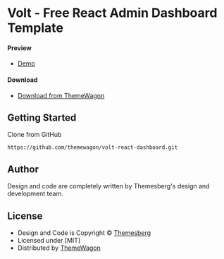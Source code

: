 # Volt - Free React Admin Dashboard Template

#### Preview

 - [Demo](https://themewagon.github.io/volt-react-dashboard/dashboard/overview)

#### Download
 - [Download from ThemeWagon](https://themewagon.com/themes/volt-react/)
 
 
## Getting Started

Clone from GitHub 
```
https://github.com/themewagon/volt-react-dashboard.git
```

## Author

Design and code are completely written by Themesberg's design and development team.  


## License

 - Design and Code is Copyright &copy; [Themesberg](https://themesberg.com/)
 - Licensed under [MIT]
 - Distributed by [ThemeWagon](https://themewagon.com)

